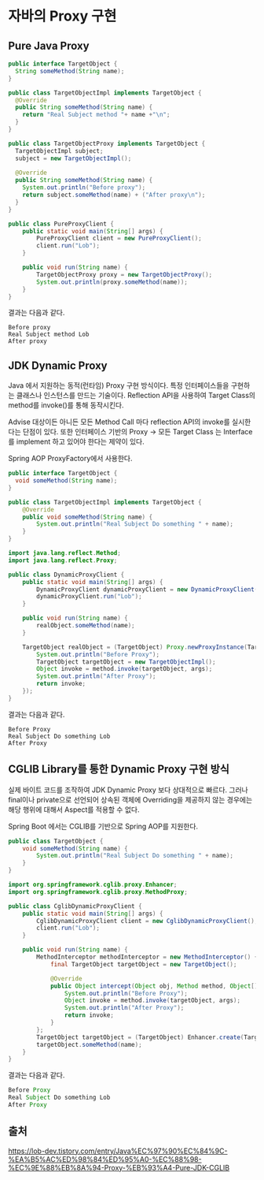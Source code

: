 # 자바의 Proxy 구현


## Pure Java Proxy

```java
public interface TargetObject { 
  String someMethod(String name); 
}
```

```java
public class TargetObjectImpl implements TargetObject { 
  @Override 
  public String someMethod(String name) { 
    return "Real Subject method "+ name +"\n"; 
  } 
}
```

```java
public class TargetObjectProxy implements TargetObject { 
  TargetObjectImpl subject; 
  subject = new TargetObjectImpl(); 
  
  @Override 
  public String someMethod(String name) { 
    System.out.println("Before proxy"); 
    return subject.someMethod(name) + ("After proxy\n"); 
  } 
}
```

```java
public class PureProxyClient {
    public static void main(String[] args) {
        PureProxyClient client = new PureProxyClient();
        client.run("Lob");
    }

    public void run(String name) {
        TargetObjectProxy proxy = new TargetObjectProxy();
        System.out.println(proxy.someMethod(name));
    }
}
```

결과는 다음과 같다.
```
Before proxy 
Real Subject method Lob 
After proxy
```

## JDK Dynamic Proxy
Java 에서 지원하는 동적(런타임) Proxy 구현 방식이다.
특정 인터페이스들을 구현하는 클래스나 인스턴스를 만드는 기술이다.
Reflection API을 사용하여 Target Class의 method를 invoke()를 통해 동작시킨다.

Advise 대상이든 아니든 모든 Method Call 마다 reflection API의 invoke를 실시한다는 단점이 있다.
또한 인터페이스 기반의 Proxy → 모든 Target Class 는 Interface를 implement 하고 있어야 한다는 제약이 있다.

Spring AOP ProxyFactory에서 사용한다.

```java
public interface TargetObject { 
  void someMethod(String name); 
}
```

```java
public class TargetObjectImpl implements TargetObject {
    @Override
    public void someMethod(String name) {
        System.out.println("Real Subject Do something " + name);
    }
}
```

```java
import java.lang.reflect.Method;
import java.lang.reflect.Proxy;

public class DynamicProxyClient {
    public static void main(String[] args) {
        DynamicProxyClient dynamicProxyClient = new DynamicProxyClient();
        dynamicProxyClient.run("Lob");
    }

    public void run(String name) {
        realObject.someMethod(name);
    }

    TargetObject realObject = (TargetObject) Proxy.newProxyInstance(TargetObject.class.getClassLoader(), new Class[]{TargetObject.class}, (InvocationHandler) (proxy, method, args) -> {
        System.out.println("Before Proxy");
        TargetObject targetObject = new TargetObjectImpl();
        Object invoke = method.invoke(targetObject, args);
        System.out.println("After Proxy");
        return invoke;
    });
}
```

결과는 다음과 같다.
```
Before Proxy 
Real Subject Do something Lob 
After Proxy
```

## CGLIB Library를 통한 Dynamic Proxy 구현 방식

실제 바이트 코드를 조작하여 JDK Dynamic Proxy 보다 상대적으로 빠르다. 그러나 final이나 private으로 선언되어 상속된 객체에 Overriding을 제공하지 않는 경우에는 해당 행위에 대해서 Aspect를 적용할 수 없다.

Spring Boot 에서는 CGLIB를 기반으로 Spring AOP를 지원한다.

```java
public class TargetObject {
    void someMethod(String name) {
        System.out.println("Real Subject Do something " + name);
    }
}
```

```java
import org.springframework.cglib.proxy.Enhancer;
import org.springframework.cglib.proxy.MethodProxy;

public class CglibDynamicProxyClient {
    public static void main(String[] args) {
        CglibDynamicProxyClient client = new CglibDynamicProxyClient();
        client.run("Lob");
    }

    public void run(String name) {
        MethodInterceptor methodInterceptor = new MethodInterceptor() {
            final TargetObject targetObject = new TargetObject();

            @Override
            public Object intercept(Object obj, Method method, Object[] args, MethodProxy proxy) throws Throwable {
                System.out.println("Before Proxy");
                Object invoke = method.invoke(targetObject, args);
                System.out.println("After Proxy");
                return invoke;
            }
        };
        TargetObject targetObject = (TargetObject) Enhancer.create(TargetObject.class, methodInterceptor);
        targetObject.someMethod(name);
    }
}
```

결과는 다음과 같다.
```java
Before Proxy 
Real Subject Do something Lob 
After Proxy
```

## 출처
https://lob-dev.tistory.com/entry/Java%EC%97%90%EC%84%9C-%EA%B5%AC%ED%98%84%ED%95%A0-%EC%88%98-%EC%9E%88%EB%8A%94-Proxy-%EB%93%A4-Pure-JDK-CGLIB

